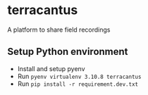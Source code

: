# terracantus

A platform to share field recordings

## Setup Python environment

- Install and setup pyenv
- Run `pyenv virtualenv 3.10.8 terracantus`
- Run `pip install -r requirement.dev.txt`
